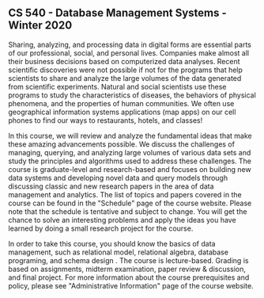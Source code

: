 <h2> CS 540 - Database Management Systems - Winter 2020 </h2>


Sharing, analyzing, and processing data in digital forms are essential parts of our professional, social, and personal lives. Companies make almost all their business decisions based on computerized data analyses. Recent scientific discoveries were not possible if not for the programs that help scientists to share and analyze the large volumes of the data generated from scientific experiments. Natural and social scientists use these programs to study the characteristics of diseases, the behaviors of physical phenomena, and the properties of human communities. We often use geographical information systems applications (map apps) on our cell phones to find our ways to restaurants, hotels, and classes!

In this course, we will review and analyze the fundamental ideas that make these amazing advancements possible. We discuss the challenges of managing, querying, and analyzing large volumes of various data sets and study the principles and algorithms used to address these challenges. The course is graduate-level and research-based and focuses on building new data systems and developing novel data and query models through discussing classic and new research papers in the area of data management and analytics. The list of topics and papers covered in the course can be found in the "Schedule" page of the course website. Please note that the schedule is tentative and subject to change. You will get the chance to solve an interesting problems and apply the ideas you have learned by doing a small research project for the course.

In order to take this course, you should know the basics of data management, such as relational model, relational algebra, database programing, and schema design . The course is lecture-based. Grading is based on assignments, midterm examination, paper review & discussion, and final project. For more information about the course prerequisites and policy, please see "Administrative Information" page of the course website.
